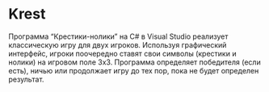 # Krest
Программа “Крестики-нолики” на C# в Visual Studio реализует классическую игру для двух игроков.
 Используя графический интерфейс, игроки поочередно ставят свои символы (крестики и нолики) на игровом поле 3x3.
 Программа определяет победителя (если есть), ничью или продолжает игру до тех пор,
 пока не будет определен результат. 